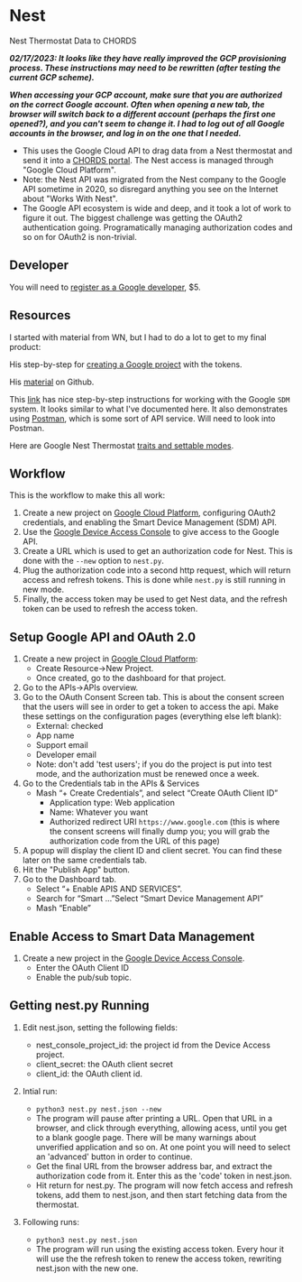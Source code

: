 # Nest
Nest Thermostat Data to CHORDS

***02/17/2023: It looks like they have really improved the GCP provisioning process. These instructions
may need to be rewritten (after testing the current GCP scheme).***

***When accessing your GCP account, make sure that you are authorized on the correct Google account.
Often when opening a new tab, the browser will switch back to a different account (perhaps the first one
opened?), and you can't seem to change it. I had to log out of all Google accounts in the browser,
and log in on the one that I needed.***

- This uses the Google Cloud API to drag data from a Nest thermostat and 
  send it into a [CHORDS portal](https://earthcubeprojects-chords.github.io/chords-docs/). The Nest access is managed through "Google Cloud Platform".
- Note: the Nest API was migrated from the Nest company to the Google API
  sometime in 2020, so disregard anything you see on the Internet about
  "Works With Nest".
- The Google API ecosystem is wide and deep, and it took a lot of work to figure it out.
  The biggest challenge was getting the OAuth2 authentication going. Programatically managing authorization codes and so on for OAuth2 is non-trivial.

## Developer
You will need to [register as a Google developer](https://developers.google.com/nest/device-access/registration), $5.

## Resources
I started with material from WN, but I had to do a lot to get to my final product:

His step-by-step for [creating a Google project](https://www.wouternieuwerth.nl/controlling-a-google-nest-thermostat-with-python/) with the tokens.

His [material](https://colab.research.google.com/github/WouterNieuwerth/Google-Nest-thermostat-API-example/blob/main/Google_Nest_API_thermostat_example.ipynb) on Github.

This [link](https://geoffhudik.com/tech/2023/03/04/trying-google-nest-api-with-postman-and-python/) has nice step-by-step
instructions for working with the Google `SDM` system. It looks similar to what I've documented here. It also
demonstrates using [Postman](https://www.postman.com/), which is some sort of API service. Will need
to look into Postman.

Here are Google Nest Thermostat [traits and settable modes](https://developers.google.com/nest/device-access/api/thermostat?hl=en_US).
## Workflow
This is the workflow to make this all work:

1. Create a new project on [Google Cloud Platform](https://console.cloud.google.com/device-access), 
   configuring OAuth2 credentials, and enabling the Smart Device Management (SDM) API.
1. Use the [Google Device Access Console](https:/console.nest.google.com/device-access) to
   give access to the Google API.
1. Create a URL which is used to get an authorization code for Nest. This
   is done with the `--new` option to `nest.py`.
1. Plug the authorization code into a second http request, which will
   return access and refresh tokens. This is done while `nest.py` is still running in new mode.
1. Finally, the access token may be used to get Nest data, and the refresh token
   can be used to refresh the access token.

## Setup Google API and OAuth 2.0

1. Create a new project in [Google Cloud Platform](https://console.cloud.google.com):
   - Create Resource->New Project. 
   - Once created,
   go to the dashboard for that project.
1. Go to the APIs->APIs overview.
1. Go to the OAuth Consent Screen tab. This is about the consent screen that the
   users will see in order to get a token to access the api. Make these settings
   on the configuration pages (everything else left blank):
   - External: checked
   - App name
   - Support email
   - Developer email
   - Note: don't add 'test users'; if you do the project is put into 
     test mode, and the authorization must be renewed once a week.
1. Go to the Credentials tab in the APIs & Services
   - Mash “+ Create Credentials”, and select “Create OAuth Client ID”
      - Application type: Web application
      - Name: Whatever you want
      - Authorized redirect URI `https://www.google.com` (this is where the consent screens will finally dump you; you will grab the authorization code from the URL of this page)
1. A popup will display the client ID and client secret. You can find these later on
   the same credentials tab.
1. Hit the "Publish App" button.
1. Go to the Dashboard tab.
   - Select “+ Enable APIS AND SERVICES”. 
   - Search for “Smart …”Select “Smart Device Management API”
   - Mash “Enable”

## Enable Access to Smart Data Management
1. Create a new project in the [Google Device Access Console](https:/console.nest.google.com).
   - Enter the OAuth Client ID
   - Enable the pub/sub topic.

## Getting nest.py Running
1. Edit nest.json, setting the following fields:
   - nest_console_project_id: the project id from the Device Access project.
   - client_secret: the OAuth client secret
   - client_id: the OAuth client id.

1. Intial run:
   - `python3 nest.py nest.json --new`
   - The program will pause after printing a URL. Open that URL in a browser, and
     click through everything, allowing acess, until you get to a blank google page.
     There will be many warnings about unverified application and so on. At one point
     you will need to select an 'advanced' button in order to continue.
   - Get the final URL from the browser address bar, and extract the authorization code
     from it. Enter this as the 'code' token in nest.json.
   - Hit return for nest.py. The program will now fetch access and refresh tokens, add them
     to nest.json, and then start fetching data from the thermostat.

2. Following runs:
   - `python3 nest.py nest.json`
   - The program will run using the existing access token. Every hour it will use the
     the refresh token to renew the access token, rewriting nest.json with the new one.
